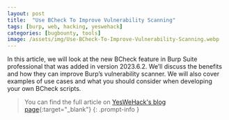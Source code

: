 ```yaml
---
layout: post
title:  "Use BCheck To Improve Vulnerability Scanning"
tags: [burp, web, hacking, yeswehack]
categories: [bugbounty, tools]
image: /assets/img/Use-BCheck-To-Improve-Vulnerability-Scanning.webp
---
```


In this article, we will look at the new BCheck feature in Burp Suite professional that was added in version 2023.6.2. We’ll discuss the benefits and how they can improve Burp’s vulnerability scanner. We will also cover examples of use cases and what you should consider when developing your own BCheck scripts.

> You can find the full article on [YesWeHack's blog page](https://www.yeswehack.com/learn-bug-bounty/pimpmyburp-9-use-bcheck-to-improve-vulnerability-scanning){:target="_blank"}
{: .prompt-info }